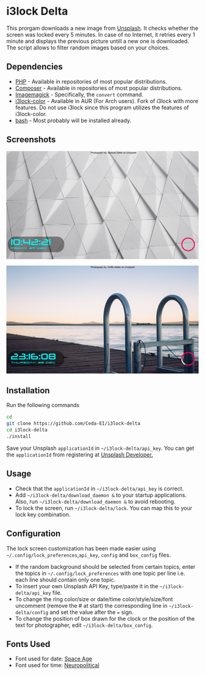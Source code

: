 # i3lock Delta

This prorgam downloads a new image from [Unsplash][1]. It checks whether the screen was locked every 5 minutes. In case of no Internet, it retries every 1 minute and displays the previous picture untill a new one is downloaded. The script allows to filter random images based on your choices.

## Dependencies

+ [PHP][2] - Available in repositories of most popular distributions.
+ [Composer][3] - Available in repositories of most popular distributions.
+ [Imagemagick][4] - Specifically, the `convert` command.
+ [i3lock-color][5] - Available in AUR (For Arch users). Fork of i3lock with more features. Do not use i3lock since this program utilizes the features of i3lock-color.
+ [bash][6] - Most probably will be installed already.

## Screenshots

![Screenshot](screenshots/one.png)

![Screenshot](screenshots/two.png)

## Installation

Run the following commands
```bash
cd
git clone https://github.com/Ceda-EI/i3lock-delta
cd i3lock-delta
./install
```

Save your Unsplash `applicationId` in `~/i3lock-delta/api_key`. You can get the `applicationId` from registering at [Unsplash Developer.][7]

## Usage

+ Check that the `applicationId` in ``~/i3lock-delta/api_key`` is correct.
+ Add `~/i3lock-delta/download_daemon &` to your startup applications. Also, run `~/i3lock-delta/download_daemon &` to avoid rebooting.
+ To lock the screen, run `~/i3lock-delta/lock`. You can map this to your lock key combination.

## Configuration

The lock screen customization has been made easier using `~/.config/lock_preferences`,`api_key`, `config` and `box_config` files.

+ If the random background should be selected from certain topics, enter the topics in `~/.config/lock_preferences` with one topic per line i.e. each line should contain only one topic.
+ To insert your own Unsplash API Key, type/paste it in the `~/i3lock-delta/api_key` file.
+ To change the ring color/size or date/time color/style/size/font uncomment (remove the # at start) the corresponding line in `~/i3lock-delta/config` and set the value after the `=` sign.
+ To change the position of box drawn for the clock or the position of the text for photographer, edit `~/i3lock-delta/box_config`.

## Fonts Used
+ Font used for date: [Space Age][8]
+ Font used for time: [Neuropolitical][9]

<!--Links-->
[1]: https://unsplash.com
[2]: https://php.net
[3]: https://getcomposer.org
[4]: https://imagemagick.org
[5]: https://github.com/PandorasFox/i3lock-color
[6]: https://www.gnu.org/software/bash/
[7]: https://unsplash.com/developers
[8]: https://dl.dafont.com/dl/?f=space_age
[9]: https://dl.dafont.com/dl/?f=neuropolitical
